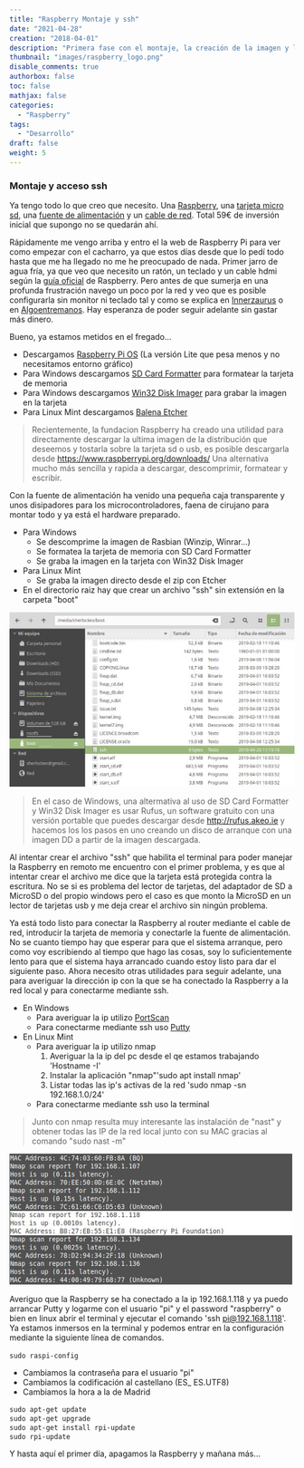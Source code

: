 ```yaml
---
title: "Raspberry Montaje y ssh"
date: "2021-04-28"
creation: "2018-04-01"
description: "Primera fase con el montaje, la creación de la imagen y la habilitación del acceso ssh"
thumbnail: "images/raspberry_logo.png"
disable_comments: true
authorbox: false
toc: false
mathjax: false
categories:
  - "Raspberry"
tags:
  - "Desarrollo"
draft: false
weight: 5
---
```

### Montaje y acceso ssh
Ya tengo todo lo que creo que necesito.  Una [Raspberry], una [tarjeta micro sd], una [fuente de alimentación] y un [cable de red].  Total 59€ de inversión inicial que supongo no se quedarán ahí.

<!--more-->

Rápidamente me vengo arriba y entro el la web de Raspberry Pi para ver como empezar con el cacharro, ya que estos días desde que lo pedí todo hasta que me ha llegado no me he preocupado de nada.  Primer jarro de agua fría, ya que veo que necesito un ratón, un teclado y un cable hdmi según la [guía oficial] de Raspberry.  Pero antes de que sumerja en una profunda frustración navego un poco por la red y veo que es posible configurarla sin monitor ni teclado tal y como se explica en [Innerzaurus] o en [Algoentremanos].  Hay esperanza de poder seguir adelante sin gastar más dinero.

Bueno, ya estamos metidos en el fregado...

* Descargamos [Raspberry Pi OS] (La versión Lite que pesa menos y no necesitamos entorno gráfico)
* Para Windows descargamos [SD Card Formatter] para formatear la tarjeta de memoria
* Para Windows descargamos [Win32 Disk Imager] para grabar la imagen en la tarjeta
* Para Linux Mint descargamos [Balena Etcher]

> Recientemente, la fundacion Raspberry ha creado una utilidad para directamente descargar la ultima imagen de la distribución que deseemos y tostarla sobre la tarjeta sd o usb, es posible descargarla desde https://www.raspberrypi.org/downloads/ Una alternativa mucho más sencilla y rapida a descargar, descomprimir, formatear y escribir.

Con la fuente de alimentación ha venido una pequeña caja transparente y unos disipadores para los microcontroladores, faena de cirujano para montar todo y ya está el hardware preparado.

* Para Windows
  * Se descomprime la imagen de Rasbian (Winzip, Winrar...)
  * Se formatea la tarjeta de memoria con SD Card Formatter
  * Se graba la imagen en la tarjeta con Win32 Disk Imager
* Para Linux Mint
  * Se graba la imagen directo desde el zip con Etcher
* En el directorio raiz hay que crear un archivo "ssh" sin extensión en la carpeta "boot"

![Imagen_01]

> En el caso de Windows, una altermativa al uso de SD Card Formatter y Win32 Disk Imager es usar Rufus, un software gratuito con una versión portable que puedes descargar desde http://rufus.akeo.ie y hacemos los los pasos en uno creando un disco de arranque con una imagen DD a partir de la imagen descargada.

Al intentar crear el archivo "ssh" que habilita el terminal para poder manejar la Raspberry en remoto me encuentro con el primer problema, y es que al intentar crear el archivo me dice que la tarjeta está protegida contra la escritura.  No se si es problema del lector de tarjetas, del adaptador de SD a MicroSD o del propio windows pero el caso es que monto la MicroSD en un lector de tarjetas usb y me deja crear el archivo sin ningún problema.

Ya está todo listo para conectar la Raspberry al router mediante el cable de red, introducir la tarjeta de memoria y conectarle la fuente de alimentación.  No se cuanto tiempo hay que esperar para que el sistema arranque, pero como voy escribiendo al tiempo que hago las cosas, soy lo suficientemente lento para que el sistema haya arrancado cuando estoy listo para dar el siguiente paso.  Ahora necesito otras utilidades para seguir adelante, una para averiguar la dirección ip con la que se ha conectado la Raspberry a la red local y para conectarme mediante ssh.

* En Windows
  * Para averiguar la ip utilizo [PortScan]
  * Para conectarme mediante ssh uso [Putty]
* En Linux Mint
  * Para averiguar la ip utilizo nmap
    1. Averiguar la la ip del pc desde el qe estamos trabajando 'Hostname -I'
    1. Instalar la aplicación "nmap"'sudo apt install nmap'
    1. Listar todas las ip's activas de la red 'sudo nmap -sn 192.168.1.0/24'
  * Para conectarme mediante ssh uso la terminal
  
> Junto con nmap resulta muy interesante las instalación de "nast" y obtener todas las IP de la red local junto con su MAC gracias al comando "sudo nast -m"

![Imagen_02]

Averiguo que la Raspberry se ha conectado a la ip 192.168.1.118 y ya puedo arrancar Putty y logarme con el usuario "pi" y el password "raspberry" o bien en linux abrir el terminal y ejecutar el comando 'ssh pi@192.168.1.118'.  Ya estamos inmersos en la terminal y podemos entrar en la configuración mediante la siguiente línea de comandos.

`sudo raspi-config`

* Cambiamos la contraseña para el usuario "pi"
* Cambiamos la codificación al castellano (ES_ ES.UTF8)
* Cambiamos la hora a la de Madrid

```
sudo apt-get update
sudo apt-get upgrade
sudo apt-get install rpi-update
sudo rpi-update
```

Y hasta aquí el primer día, apagamos la Raspberry y mañana más...

[Algoentremanos]: http://algoentremanos.com/raspberry-pi-2-raspberry-pi-b-como-configurar-tu-nueva-raspberry-pi-sin-teclados-o-pantallas-extra
[Balena Etcher]: https://www.balena.io/?ref=etcher
[cable de red]: https://www.amazon.es/gp/product/B001U3ZRBS/ref=oh_aui_detailpage_o00_s01?ie=UTF8&psc=1
[fuente de alimentación]: https://www.amazon.es/gp/product/B01DDFFOYK/ref=oh_aui_detailpage_o00_s01?ie=UTF8&psc=1
[guía oficial]: https://www.raspberrypi.org/learning/hardware-guide
[Innerzaurus]: https://www.innerzaurus.com/diy/raspberry-pi/configurar-una-raspberry-pi-sin-monitor-ni-teclado
[PortScan]: http://www.the-sz.com/products/portscan
[Putty]: http://www.putty.org
[Raspberry]: https://www.amazon.es/gp/product/B01CD5VC92/ref=oh_aui_detailpage_o00_s01?ie=UTF8&psc=1
[Raspberry Pi OS]: https://www.raspberrypi.org/software/operating-systems/
[SD Card Formatter]: https://www.sdcard.org/downloads/formatter_4
[tarjeta micro sd]: https://www.amazon.es/gp/product/B013UDL58E/ref=oh_aui_detailpage_o00_s00?ie=UTF8&psc=1
[Win32 Disk Imager]: https://sourceforge.net/projects/win32diskimager

[Imagen_01]: /images/20180401_raspberry_montaje_ssh_01.jpg
[Imagen_02]: /images/20180401_raspberry_montaje_ssh_02.jpg

